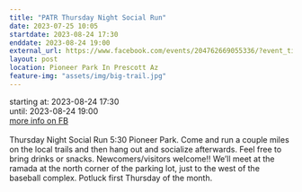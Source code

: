 ```yaml
---
title: "PATR Thursday Night Social Run"
date: 2023-07-25 10:05
startdate: 2023-08-24 17:30
enddate: 2023-08-24 19:00
external_url: https://www.facebook.com/events/204762669055336/?event_time_id=204762735721996
layout: post
location: Pioneer Park In Prescott Az
feature-img: "assets/img/big-trail.jpg"
---
```


starting at: 2023-08-24 17:30<br>until: 2023-08-24 19:00<br><a href="https://www.facebook.com/events/204762669055336/?event_time_id=204762735721996">more info on FB</a><br><br>Thursday Night Social Run 5&#58;30 Pioneer Park.  Come and run a couple miles on the local trails and then hang out and socialize afterwards.  Feel free to bring drinks or snacks. Newcomers/visitors welcome!!  We’ll meet at the ramada at the north corner of the parking lot, just to the west of the baseball complex.  Potluck first Thursday of the month.<br>
  <br>
  
